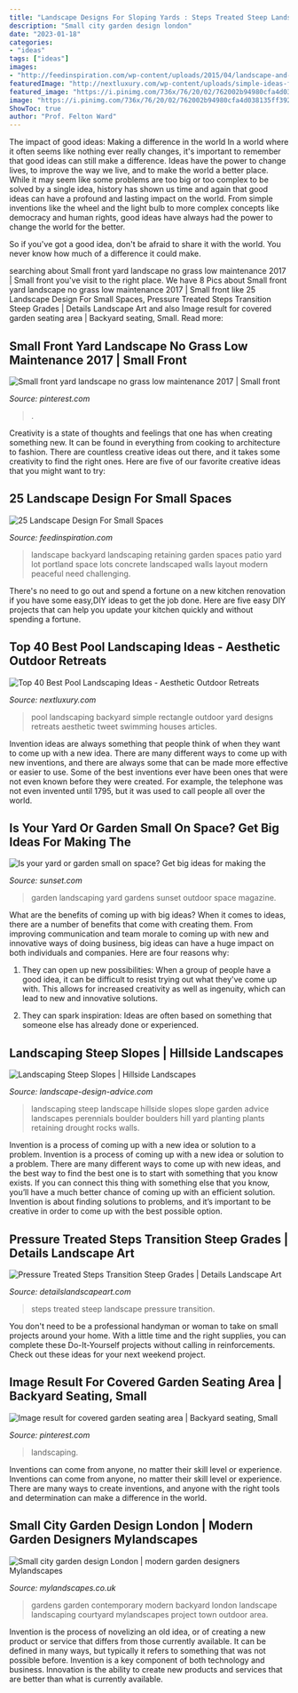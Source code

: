 ```yaml
---
title: "Landscape Designs For Sloping Yards : Steps Treated Steep Landscape Pressure Transition"
description: "Small city garden design london"
date: "2023-01-18"
categories:
- "ideas"
tags: ["ideas"]
images:
- "http://feedinspiration.com/wp-content/uploads/2015/04/landscape-and-design-small-lot.jpg"
featuredImage: "http://nextluxury.com/wp-content/uploads/simple-ideas-for-small-rectangle-pool-landscaping.jpg"
featured_image: "https://i.pinimg.com/736x/76/20/02/762002b94980cfa4d038135ff3929836.jpg"
image: "https://i.pinimg.com/736x/76/20/02/762002b94980cfa4d038135ff3929836.jpg"
ShowToc: true
author: "Prof. Felton Ward"
---
```



The impact of good ideas: Making a difference in the world
In a world where it often seems like nothing ever really changes, it's important to remember that good ideas can still make a difference. Ideas have the power to change lives, to improve the way we live, and to make the world a better place.
While it may seem like some problems are too big or too complex to be solved by a single idea, history has shown us time and again that good ideas can have a profound and lasting impact on the world. From simple inventions like the wheel and the light bulb to more complex concepts like democracy and human rights, good ideas have always had the power to change the world for the better.

So if you've got a good idea, don't be afraid to share it with the world. You never know how much of a difference it could make.

	

		
searching about Small front yard landscape no grass low maintenance 2017 | Small front you've visit to the right place. We have 8 Pics about Small front yard landscape no grass low maintenance 2017 | Small front like 25 Landscape Design For Small Spaces, Pressure Treated Steps Transition Steep Grades | Details Landscape Art and also Image result for covered garden seating area | Backyard seating, Small. Read more:
		
    
## Small Front Yard Landscape No Grass Low Maintenance 2017 | Small Front

<img loading=lazy src="https://i.pinimg.com/736x/1b/49/fc/1b49fc1b14a6e59e34ebbaf728cf1b4b.jpg" onerror="this.onerror=null;this.src='https://tse3.mm.bing.net/th?id=OIP.llfDKXc8H7ghdJh0AvXFwQHaJ3&amp;pid=15.1';" alt="Small front yard landscape no grass low maintenance 2017 | Small front">

_Source: pinterest.com_

>. 

	

Creativity is a state of thoughts and feelings that one has when creating something new. It can be found in everything from cooking to architecture to fashion. There are countless creative ideas out there, and it takes some creativity to find the right ones. Here are five of our favorite creative ideas that you might want to try: 

    
## 25 Landscape Design For Small Spaces

<img loading=lazy src="http://feedinspiration.com/wp-content/uploads/2015/04/landscape-and-design-small-lot.jpg" onerror="this.onerror=null;this.src='https://tse2.mm.bing.net/th?id=OIP.Jh8llG-mjfuf2mhHVmDICgHaLJ&amp;pid=15.1';" alt="25 Landscape Design For Small Spaces">

_Source: feedinspiration.com_

>landscape backyard landscaping retaining garden spaces patio yard lot portland space lots concrete landscaped walls layout modern peaceful need challenging. 

	

There's no need to go out and spend a fortune on a new kitchen renovation if you have some easy,DIY ideas to get the job done. Here are five easy DIY projects that can help you update your kitchen quickly and without spending a fortune.

    
## Top 40 Best Pool Landscaping Ideas - Aesthetic Outdoor Retreats

<img loading=lazy src="http://nextluxury.com/wp-content/uploads/simple-ideas-for-small-rectangle-pool-landscaping.jpg" onerror="this.onerror=null;this.src='https://tse3.mm.bing.net/th?id=OIP.Io2-QEWtxDE1nGuEIQdicAAAAA&amp;pid=15.1';" alt="Top 40 Best Pool Landscaping Ideas - Aesthetic Outdoor Retreats">

_Source: nextluxury.com_

>pool landscaping backyard simple rectangle outdoor yard designs retreats aesthetic tweet swimming houses articles. 

	

Invention ideas are always something that people think of when they want to come up with a new idea. There are many different ways to come up with new inventions, and there are always some that can be made more effective or easier to use. Some of the best inventions ever have been ones that were not even known before they were created. For example, the telephone was not even invented until 1795, but it was used to call people all over the world.

    
## Is Your Yard Or Garden Small On Space? Get Big Ideas For Making The

<img loading=lazy src="https://img.sunset02.com/sites/default/files/image/2016/06/main/garden-after-san-fran.jpg" onerror="this.onerror=null;this.src='https://tse4.mm.bing.net/th?id=OIP.1ynysnSoDFeonFZjoKxKEQHaJ3&amp;pid=15.1';" alt="Is your yard or garden small on space? Get big ideas for making the">

_Source: sunset.com_

>garden landscaping yard gardens sunset outdoor space magazine. 

	

What are the benefits of coming up with big ideas?
When it comes to ideas, there are a number of benefits that come with creating them. From improving communication and team morale to coming up with new and innovative ways of doing business, big ideas can have a huge impact on both individuals and companies. Here are four reasons why: 
1. They can open up new possibilities: When a group of people have a good idea, it can be difficult to resist trying out what they've come up with. This allows for increased creativity as well as ingenuity, which can lead to new and innovative solutions. 

2. They can spark inspiration: Ideas are often based on something that someone else has already done or experienced.

    
## Landscaping Steep Slopes | Hillside Landscapes

<img loading=lazy src="http://www.landscape-design-advice.com/images/perennials_475.jpg" onerror="this.onerror=null;this.src='https://tse4.mm.bing.net/th?id=OIP.BZ6KWJRn111NiSdFafz4XAHaFj&amp;pid=15.1';" alt="Landscaping Steep Slopes | Hillside Landscapes">

_Source: landscape-design-advice.com_

>landscaping steep landscape hillside slopes slope garden advice landscapes perennials boulder boulders hill yard planting plants retaining drought rocks walls. 

	

Invention is a process of coming up with a new idea or solution to a problem.
Invention is a process of coming up with a new idea or solution to a problem. There are many different ways to come up with new ideas, and the best way to find the best one is to start with something that you know exists. If you can connect this thing with something else that you know, you’ll have a much better chance of coming up with an efficient solution. Invention is about finding solutions to problems, and it’s important to be creative in order to come up with the best possible option.

    
## Pressure Treated Steps Transition Steep Grades | Details Landscape Art

<img loading=lazy src="https://detailslandscapeart.com/wp-content/uploads/2017/04/DSCN2047.jpg" onerror="this.onerror=null;this.src='https://tse4.mm.bing.net/th?id=OIP.le-bOAjb7hCetmT9MVzdOgFNC7&amp;pid=15.1';" alt="Pressure Treated Steps Transition Steep Grades | Details Landscape Art">

_Source: detailslandscapeart.com_

>steps treated steep landscape pressure transition. 

	

You don't need to be a professional handyman or woman to take on small projects around your home. With a little time and the right supplies, you can complete these Do-It-Yourself projects without calling in reinforcements. Check out these ideas for your next weekend project.

    
## Image Result For Covered Garden Seating Area | Backyard Seating, Small

<img loading=lazy src="https://i.pinimg.com/736x/76/20/02/762002b94980cfa4d038135ff3929836.jpg" onerror="this.onerror=null;this.src='https://tse4.mm.bing.net/th?id=OIP.sMbmUR_NVqGgSCqezZ-mJAHaJ4&amp;pid=15.1';" alt="Image result for covered garden seating area | Backyard seating, Small">

_Source: pinterest.com_

>landscaping. 

	

Inventions can come from anyone, no matter their skill level or experience.
Inventions can come from anyone, no matter their skill level or experience. There are many ways to create inventions, and anyone with the right tools and determination can make a difference in the world.

    
## Small City Garden Design London | Modern Garden Designers Mylandscapes

<img loading=lazy src="https://www.mylandscapes.co.uk/small-gardens/small-city-gardens/innovative-city-garden.jpg" onerror="this.onerror=null;this.src='https://tse1.mm.bing.net/th?id=OIP.BIxtJKmw6qZ_7Fsnzz8e_gHaEo&amp;pid=15.1';" alt="Small city garden design London | modern garden designers Mylandscapes">

_Source: mylandscapes.co.uk_

>gardens garden contemporary modern backyard london landscape landscaping courtyard mylandscapes project town outdoor area. 

	

Invention is the process of novelizing an old idea, or of creating a new product or service that differs from those currently available. It can be defined in many ways, but typically it refers to something that was not possible before. Invention is a key component of both technology and business. Innovation is the ability to create new products and services that are better than what is currently available.

